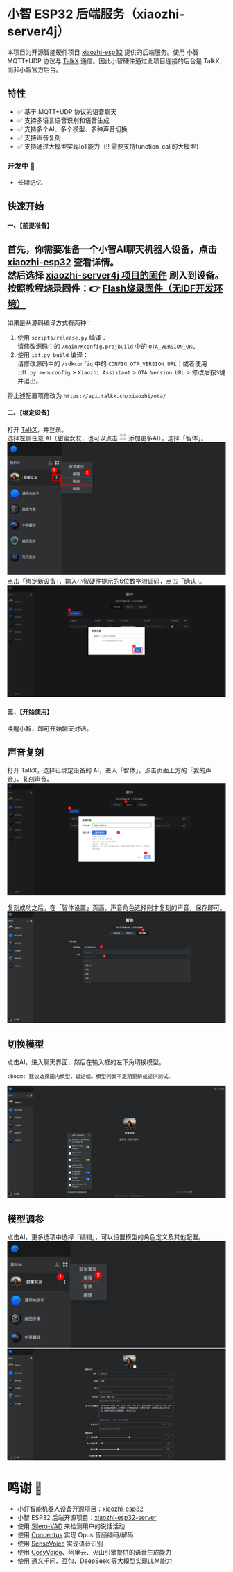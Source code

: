 # 小智 ESP32 后端服务（xiaozhi-server4j）

本项目为开源智能硬件项目 [xiaozhi-esp32](https://github.com/78/xiaozhi-esp32) 提供的后端服务。使用 小智MQTT+UDP 协议与 [TalkX](https://web.talkx.cn) 通信。因此小智硬件通过此项目连接的后台是 TalkX，而非小智官方后台。

## 特性
- :white_check_mark: 基于 MQTT+UDP 协议的语音聊天
- :white_check_mark: 支持多语言语音识别和语音生成
- :white_check_mark: 支持多个AI、多个模型、多种声音切换
- :white_check_mark: 支持声音复刻
- :white_check_mark: 支持通过大模型实现IoT能力（:bangbang: 需要支持function_call的大模型）

### 开发中 :construction:
- 长期记忆

## 快速开始
#### 一、【前提准备】  
首先，你需要准备一个小智AI聊天机器人设备，点击 [xiaozhi-esp32](https://github.com/78/xiaozhi-esp32) 查看详情。  
然后选择 [xiaozhi-server4j 项目的固件](https://github.com/big-mouth-cn/xiaozhi-server4j/releases) 刷入到设备。  
按照教程烧录固件：:point_right: [Flash烧录固件（无IDF开发环境）](https://ccnphfhqs21z.feishu.cn/wiki/Zpz4wXBtdimBrLk25WdcXzxcnNS)
---
如果是从源码编译方式有两种：  
1. 使用 `scripts/release.py` 编译：  
请修改源码中的 `/main/Kconfig.projbuild` 中的 `OTA_VERSION_URL`
2. 使用 `idf.py build` 编译：  
请修改源码中的 `/sdkconfig` 中的 `CONFIG_OTA_VERSION_URL`；或者使用 `idf.py menuconfig` > `Xiaozhi Assistant` > `OTA Version URL` > 修改后按`S`键并退出。

将上述配置项修改为 `https://api.talkx.cn/xiaozhi/ota/`

#### 二、【绑定设备】  
打开 [TalkX](https://web.talkx.cn)，并登录。  
选择左侧任意 AI（甜蜜女友，也可以点击 ![fenleiorguangchangorqitatianchong.png](docs%2Ffenleiorguangchangorqitatianchong.png) 添加更多AI），选择「智体」。
![iShot_2025-03-03_20.35.29.png](docs%2FiShot_2025-03-03_20.35.29.png)
点击「绑定新设备」，输入小智硬件提示的6位数字验证码，点击「确认」。
![iShot_2025-03-03_20.36.26.png](docs%2FiShot_2025-03-03_20.36.26.png)
#### 三、【开始使用】  
唤醒小智，即可开始聊天对话。

## 声音复刻
打开 TalkX，选择已绑定设备的 AI，进入「智体」，点击页面上方的「我的声音」，复刻声音。  
![iShot_2025-03-03_20.43.02.png](docs%2FiShot_2025-03-03_20.43.02.png)

复刻成功之后，在「智体设置」页面，声音角色选择刚才复刻的声音，保存即可。
![iShot_2025-03-03_20.43.46.png](docs%2FiShot_2025-03-03_20.43.46.png)

## 切换模型
点击AI，进入聊天界面，然后在输入框的左下角切换模型。
```
:boom: 建议选择国内模型，延迟低。模型列表不定期更新或提供测试。
```
![iShot_2025-03-03_20.45.16.png](docs%2FiShot_2025-03-03_20.45.16.png)

## 模型调参
点击AI，更多选项中选择「编辑」，可以设置模型的角色定义及其他配置。
![iShot_2025-03-03_20.49.59.png](docs%2FiShot_2025-03-03_20.49.59.png)
![iShot_2025-03-03_20.50.11.png](docs%2FiShot_2025-03-03_20.50.11.png)

# 鸣谢 :love_you_gesture:
- 小虾智能机器人设备开源项目：[xiaozhi-esp32](https://github.com/78/xiaozhi-esp32)
- 小智 ESP32 后端开源项目：[xiaozhi-esp32-server](https://github.com/xinnan-tech/xiaozhi-esp32-server)
- 使用 [Silero-VAD](https://github.com/snakers4/silero-vad) 来检测用户的说话活动
- 使用 [Concentus](https://github.com/lostromb/concentus) 实现 Opus 音频编码/解码
- 使用 [SenseVoice](https://github.com/FunAudioLLM/SenseVoice) 实现语音识别
- 使用 [CosyVoice](https://github.com/FunAudioLLM/CosyVoice)、阿里云、火山引擎提供的语音生成能力
- 使用 通义千问、豆包、DeepSeek 等大模型实现LLM能力